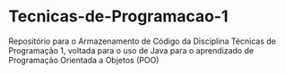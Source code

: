 # Tecnicas-de-Programacao-1
Repositório para o Armazenamento de Código da Disciplina Técnicas de Programação 1, voltada para o uso de Java para o aprendizado de Programação Orientada a Objetos (POO)

